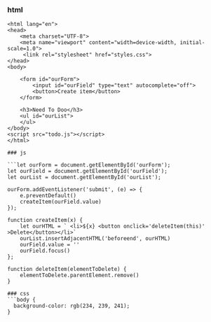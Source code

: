 ### html

```<!DOCTYPE html>
<html lang="en">
<head>
    <meta charset="UTF-8">
    <meta name="viewport" content="width=device-width, initial-scale=1.0">
     <link rel="stylesheet" href="styles.css">      
</head>
<body>

    <form id="ourForm">
        <input id="ourField" type="text" autocomplete="off">
        <button>Create item</button>
    </form>

    <h3>Need To Doo</h3>
    <ul id="ourList">  
    </ul>
</body>
<script src="todo.js"></script>
</html>

### js

```let ourForm = document.getElementById('ourForm');
let ourField = document.getElementById('ourField');
let ourList = document.getElementById('ourList');

ourForm.addEventListener('submit', (e) => {
    e.preventDefault()
    createItem(ourField.value)
});

function createItem(x) {
    let ourHTML = ` <li>${x} <button onclick='deleteItem(this)' >Delete</button></li>`
    ourList.insertAdjacentHTML('beforeend', ourHTML)
    ourField.value = ''
    ourField.focus()
};

function deleteItem(elementToDelete) {
    elementToDelete.parentElement.remove()
} 

### css
```body {
  background-color: rgb(234, 239, 241);
}



